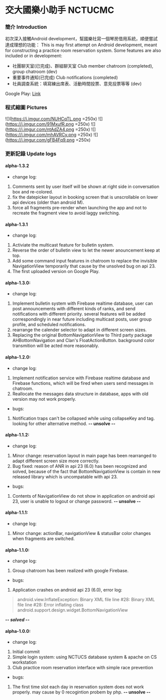 # 交大國樂小助手 NCTUCMC
### 簡介 Introduction

初次深入接觸Android development，幫國樂社寫一個琴房借用系統，順便嘗試達成理想的功能：
This is may first attempt on Android development, meant for constructing a practice room reservation system. Some features are also included or in development:

- 社團聊天室(已完成)、群組聊天室 Club member chatroom (completed), group chatroom (dev)
- 重要事件通知(已完成) Club notifications (completed)
- 社員調查系統：填寫練出席表、活動時間投票、意見投票等等 (dev)

Google Play: [Link](https://play.google.com/store/apps/details?id=com.raymond210129.nctucmc)

### 程式縮圖 Pictures
![](https://i.imgur.com/NUHCqTL.png =250x)
![](https://i.imgur.com/91MxufR.png =250x)
![](https://i.imgur.com/ntAdZA4.png =250x)
![](https://i.imgur.com/mhAVRCy.png =250x)
![](https://i.imgur.com/gFB4Fq9.png =250x)




### 更新記錄 Update logs

#### alpha-1.3.2
- change log:
 1. Comments sent by user itself will be shown at right side in conversation box and re-colored.
 2. fix the datepicker layout in booking screen that is unscrollable on lower api devices (older than android M).
 3. force all fragments pre-render when launching the app and not to recreate the fragment view to avoid laggy switching.

#### alpha-1.3.1
- change log:
 1. Activiate the multicast feature for bulletin system.
 2. Reverse the order of bulletin view to let the newer anouncement keep at top.
 3. Add some command input features in chatroom to replace the invisible NavigationView temporarily that cause by the unsolved bug on api 23.
 4. The first uploaded version on Google Play.

#### alpha-1.3.0:
- change log:
 1. Implement bulletin system with Firebase realtime database, user can post announcements with different kinds of ranks, and send notifications with different priority. several features will be added correspondingly in near future including multicast posts, user group profile, and scheduled notifications.
 2. rearrange the calender selector to adapt in different screen sizes.
 3. Replacing the original BottomNavigationView to Third party package AHBottomNavigation and Clan's FloatActionButton. background color transmition will be acted more reasonably.

#### alpha-1.2.0:
- change log:
 1. Implement notification service with Firebase realtime database and Firebase functions, which will be fired when users send messages in chatroom.
 2. Reallocate the messages data structure in database, apps with old version may not work properly.

- bugs:
 1. Notification traps can't be collapsed while using collapseKey and tag. looking for other alternative method. **-- unsolve --**

#### alpha-1.1.2:
- change log:
 1. Minor change: reservation layout in main page has been rearranged to adapt different screen size more correctly.
 2. Bug fixed: reason of ANR in api 23 (6.0) has been recognized and solved, because of the fact that BottomNavigationView is contain in new released library which is uncompatable with api 23.

- bugs:
 1. Contents of NavigationView do not show in application on android api 23, user is unable to logout or change password. **-- unsolve --**

#### alpha-1.1.1: 

- change log:
 1. Minor change: actionBar, navigationView & statusBar color changes when fragments are switched. 

#### alpha-1.1.0: 
- change log:
 1. Group chatroom has been realized with google Firebase. 
 
- bugs:
 1. Application crashes on android api 23 (6.0), error log:
 > android.view.InflateException: Binary XML file line #28: Binary XML file line #28: Error inflating class android.support.design.widget.BottomNavigationView

   ***-- solved --***
 


#### alpha-1.0.0: 
- change log:
 1. Initial commit
 2. Simple login system: using NCTUCS database system & apache on CS workstation
 3. Club practice room reservation interface with simple race prevention
 
- bugs:
 1. The first time slot each day in reservation system does not work properly. may cause by 0 recogintion probem by php.  **-- unsolve --**






